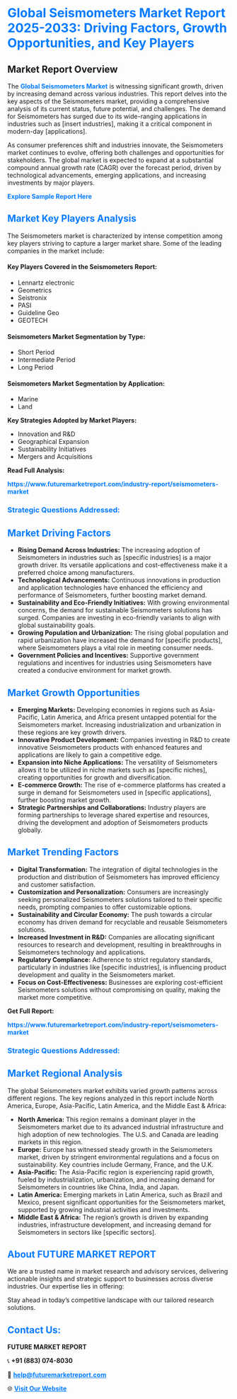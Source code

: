 <h1 style="color: #007BFF;">Global Seismometers Market Report 2025-2033: Driving Factors, Growth Opportunities, and Key Players</h1>

<section id="overview">
<h2>Market Report Overview</h2>
<p>The <a href="https://www.futuremarketreport.com/industry-report/seismometers-market" style="color: #007BFF; text-decoration: none;"><strong>Global Seismometers Market</strong></a> is witnessing significant growth, driven by increasing demand across various industries. This report delves into the key aspects of the Seismometers market, providing a comprehensive analysis of its current status, future potential, and challenges. The demand for Seismometers has surged due to its wide-ranging applications in industries such as [insert industries], making it a critical component in modern-day [applications].</p>
<p>As consumer preferences shift and industries innovate, the Seismometers market continues to evolve, offering both challenges and opportunities for stakeholders. The global market is expected to expand at a substantial compound annual growth rate (CAGR) over the forecast period, driven by technological advancements, emerging applications, and increasing investments by major players.</p>
</section>

<section id="overview">
<p><a href="https://www.futuremarketreport.com/request-sample/reportId=83234" style="color: #007BFF; text-decoration: none;"><strong>Explore Sample Report Here</strong></a></p>
</section>

<section id="key-players">
<h2 style="color: #007BFF;">Market Key Players Analysis</h2>
<p>The Seismometers market is characterized by intense competition among key players striving to capture a larger market share. Some of the leading companies in the market include:</p>
<h4>Key Players Covered in the Seismometers Report:</h4>
<ul><li>Lennartz electronic</li><li>Geometrics</li><li>Seistronix</li><li>PASI</li><li>Guideline Geo</li><li>GEOTECH</li></ul>
<h4>Seismometers Market Segmentation by Type:</h4>
<ul><li>Short Period</li><li>Intermediate Period</li><li>Long Period</li></ul>

<h4>Seismometers Market Segmentation by Application:</h4>
<ul><li>Marine</li><li>Land</li></ul>
<p><strong>Key Strategies Adopted by Market Players:</strong></p>
<ul>
<li>Innovation and R&D</li>
<li>Geographical Expansion</li>
<li>Sustainability Initiatives</li>
<li>Mergers and Acquisitions</li>
</ul>
</section>

<section>
<p><strong>Read Full Analysis: </strong></p><a href="https://www.futuremarketreport.com/industry-report/seismometers-market" style="color: #007BFF; text-decoration: none;"><strong>https://www.futuremarketreport.com/industry-report/seismometers-market</strong></a>
<h3 style="color: #007BFF;">Strategic Questions Addressed:</h3>
</section>

<section id="driving-factors">
<h2 style="color: #007BFF;">Market Driving Factors</h2>
<ul>
<li><strong>Rising Demand Across Industries:</strong> The increasing adoption of Seismometers in industries such as [specific industries] is a major growth driver. Its versatile applications and cost-effectiveness make it a preferred choice among manufacturers.</li>
<li><strong>Technological Advancements:</strong> Continuous innovations in production and application technologies have enhanced the efficiency and performance of Seismometers, further boosting market demand.</li>
<li><strong>Sustainability and Eco-Friendly Initiatives:</strong> With growing environmental concerns, the demand for sustainable Seismometers solutions has surged. Companies are investing in eco-friendly variants to align with global sustainability goals.</li>
<li><strong>Growing Population and Urbanization:</strong> The rising global population and rapid urbanization have increased the demand for [specific products], where Seismometers plays a vital role in meeting consumer needs.</li>
<li><strong>Government Policies and Incentives:</strong> Supportive government regulations and incentives for industries using Seismometers have created a conducive environment for market growth.</li>
</ul>
</section>

<section id="growth-opportunities">
<h2 style="color: #007BFF;">Market Growth Opportunities</h2>
<ul>
<li><strong>Emerging Markets:</strong> Developing economies in regions such as Asia-Pacific, Latin America, and Africa present untapped potential for the Seismometers market. Increasing industrialization and urbanization in these regions are key growth drivers.</li>
<li><strong>Innovative Product Development:</strong> Companies investing in R&D to create innovative Seismometers products with enhanced features and applications are likely to gain a competitive edge.</li>
<li><strong>Expansion into Niche Applications:</strong> The versatility of Seismometers allows it to be utilized in niche markets such as [specific niches], creating opportunities for growth and diversification.</li>
<li><strong>E-commerce Growth:</strong> The rise of e-commerce platforms has created a surge in demand for Seismometers used in [specific applications], further boosting market growth.</li>
<li><strong>Strategic Partnerships and Collaborations:</strong> Industry players are forming partnerships to leverage shared expertise and resources, driving the development and adoption of Seismometers products globally.</li>
</ul>
</section>

<section id="trending-factors">
<h2 style="color: #007BFF;">Market Trending Factors</h2>
<ul>
<li><strong>Digital Transformation:</strong> The integration of digital technologies in the production and distribution of Seismometers has improved efficiency and customer satisfaction.</li>
<li><strong>Customization and Personalization:</strong> Consumers are increasingly seeking personalized Seismometers solutions tailored to their specific needs, prompting companies to offer customizable options.</li>
<li><strong>Sustainability and Circular Economy:</strong> The push towards a circular economy has driven demand for recyclable and reusable Seismometers solutions.</li>
<li><strong>Increased Investment in R&D:</strong> Companies are allocating significant resources to research and development, resulting in breakthroughs in Seismometers technology and applications.</li>
<li><strong>Regulatory Compliance:</strong> Adherence to strict regulatory standards, particularly in industries like [specific industries], is influencing product development and quality in the Seismometers market.</li>
<li><strong>Focus on Cost-Effectiveness:</strong> Businesses are exploring cost-efficient Seismometers solutions without compromising on quality, making the market more competitive.</li>
</ul>
</section>

<section>
<p><strong>Get Full Report: </strong></p><a href="https://www.futuremarketreport.com/industry-report/seismometers-market" style="color: #007BFF; text-decoration: none;"><strong>https://www.futuremarketreport.com/industry-report/seismometers-market</strong></a>
<h3 style="color: #007BFF;">Strategic Questions Addressed:</h3>
</section>


<section id="regional-analysis">
<h2 style="color: #007BFF;">Market Regional Analysis</h2>
<p>The global Seismometers market exhibits varied growth patterns across different regions. The key regions analyzed in this report include North America, Europe, Asia-Pacific, Latin America, and the Middle East & Africa:</p>
<ul>
<li><strong>North America:</strong> This region remains a dominant player in the Seismometers market due to its advanced industrial infrastructure and high adoption of new technologies. The U.S. and Canada are leading markets in this region.</li>
<li><strong>Europe:</strong> Europe has witnessed steady growth in the Seismometers market, driven by stringent environmental regulations and a focus on sustainability. Key countries include Germany, France, and the U.K.</li>
<li><strong>Asia-Pacific:</strong> The Asia-Pacific region is experiencing rapid growth, fueled by industrialization, urbanization, and increasing demand for Seismometers in countries like China, India, and Japan.</li>
<li><strong>Latin America:</strong> Emerging markets in Latin America, such as Brazil and Mexico, present significant opportunities for the Seismometers market, supported by growing industrial activities and investments.</li>
<li><strong>Middle East & Africa:</strong> The region’s growth is driven by expanding industries, infrastructure development, and increasing demand for Seismometers in sectors like [specific sectors].</li>
</ul>
</section>

<footer>
<h2 style="color: #007BFF;">About FUTURE MARKET REPORT</h2>
<p>We are a trusted name in market research and advisory services, delivering actionable insights and strategic support to businesses across diverse industries. Our expertise lies in offering:</p>

<p>Stay ahead in today’s competitive landscape with our tailored research solutions.</p>

<h2 style="color: #007BFF;">Contact Us:</h2>
<p><strong>FUTURE MARKET REPORT</strong></p>
<p>📞 <strong>+91 (883) 074-8030</strong></p>
<p>📧 <strong><a href="mailto:help@futuremarketreport.com" style="color: #007BFF;">help@futuremarketreport.com</a></strong></p>
<p>🌐 <strong><a href="https://www.futuremarketreport.com/" style="color: #007BFF;">Visit Our Website</a></strong></p>
</footer>
